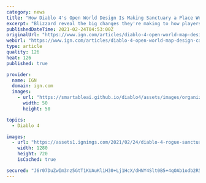 ```yaml
---
category: news
title: "How Diablo 4's Open World Design Is Making Sanctuary a Place Worth Saving"
excerpt: "Blizzard reveal the big changes they're making to how players will explore the world of Sanctuary in Diablo 4."
publishedDateTime: 2021-02-24T04:53:00Z
originalUrl: "https://www.ign.com/articles/diablo-4-open-world-map-design-camps-activities-locations"
webUrl: "https://www.ign.com/articles/diablo-4-open-world-map-design-camps-activities-locations"
type: article
quality: 126
heat: 126
published: true

provider:
  name: IGN
  domain: ign.com
  images:
    - url: "https://smartableai.github.io/diablo4/assets/images/organizations/ign.com-50x50.jpg"
      width: 50
      height: 50

topics:
  - Diablo 4

images:
  - url: "https://assets1.ignimgs.com/2021/02/24/diablo-4-rogue-sanctuary-1614170708300.jpg?width=1280"
    width: 1280
    height: 720
    isCached: true

secured: "J6r07DuZwIm3nz5GtT1KUAuKliH30+Lj1HcX/dHNY4Slt0B5+4qOAb1odb2R5QkIvI/5jmiHByG/J9mc33XnJ1t2dtkfPsdqB6ENVt5Uuet//TxNaB+AMqGg+Bn0O3cW4qDFrakdThyuDEhxs1pt1FOUFsA48KHdV4DoYChBE9XtJZx9Sa7xk6DXrf4BMwFtBomgnfUEB9+WXM25/Gsw1AiWv/he6zYiHGxD9gt6zOYGJbj1mzH9Yuki7MKooSg+b8kkuyVHoS4LZqrNqjX5Xe0pSa7qh/eooZTgg/r83NLcpYyqbQxu/qL5nIkQ/l2KdWE6eh8pzEkl9q/LG3IZi7ubJ94Yn/+HslIMhV5Rvz8=;LVmAHZdIZqMZpsYKZso2Tw=="
---
```


